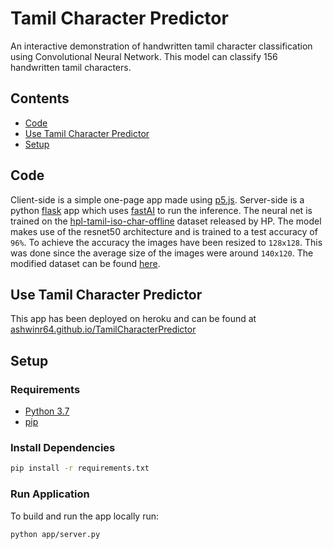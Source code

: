 # Tamil Character Predictor

An interactive demonstration of handwritten tamil character classification using Convolutional Neural Network. This model can classify 156 handwritten tamil characters.
## Contents
- [Code](#code)
- [Use Tamil Character Predictor](#use-tamil-character-predictor)
- [Setup](#setup)

## Code

Client-side is a simple one-page app made using [p5.js](https://p5js.org). 
Server-side is a python [flask](https://palletsprojects.com/p/flask/) app which uses [fastAI](https://www.fast.ai) to run the inference. 
The neural net is trained on the [hpl-tamil-iso-char-offline](https://github.com/ashwinr64/TamilCharacterPredictor/raw/master/data/hpl-tamil-iso-char-offline-1.0.tar.gz) dataset released by HP. The model makes use of the resnet50 architecture and is trained to a test accuracy of ```96%```.
To achieve the accuracy the images have been resized to ```128x128```. This was done since the average size of the images were around ```140x120```. The modified dataset can be found [here](https://github.com/ashwinr64/TamilCharacterPredictor/raw/master/data/dataset_resized_final.tar.gz).

## Use Tamil Character Predictor

This app has been deployed on heroku and can be found at [ashwinr64.github.io/TamilCharacterPredictor](https://ashwinr64.github.io/TamilCharacterPredictor/)

## Setup

### Requirements

* [Python 3.7](https://www.python.org/download/releases/3.7/)
* [pip](https://pip.readthedocs.io/en/stable/)

### Install Dependencies
```bash
pip install -r requirements.txt
``` 

### Run Application

To build and run the app locally run:
```bash
python app/server.py
```
